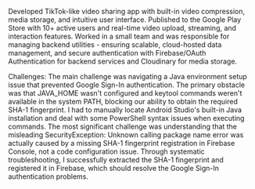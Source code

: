 Developed TikTok-like video sharing app with built-in video compression, media storage, and intuitive user interface.
Published to the Google Play Store with 10+ active users and real-time video upload, streaming, and interaction features.
Worked in a small team and was responsible for managing backend utilities - ensuring scalable, cloud-hosted data management, and secure authentication with Firebase/OAuth Authentication for backend services and Cloudinary for media storage.

Challenges: The main challenge was navigating a Java environment setup issue that prevented Google Sign-In authentication. The primary obstacle was that JAVA_HOME wasn't configured 
and keytool commands weren't available in the system PATH, blocking our ability to obtain the required SHA-1 fingerprint. I had to manually locate Android Studio's built-in Java 
installation and deal with some PowerShell syntax issues when executing commands. The most significant challenge was understanding that the misleading SecurityException: Unknown calling 
package name error was actually caused by a missing SHA-1 fingerprint registration in Firebase Console, not a code configuration issue. Through systematic troubleshooting, I successfully
extracted the SHA-1 fingerprint and registered it in Firebase, which should resolve the Google Sign-In authentication problems.
